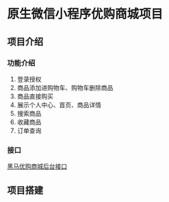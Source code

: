 # 原生微信小程序优购商城项目

## 项目介绍

### 功能介绍
1. 登录授权
2. 商品添加进购物车、购物车删除商品
3. 商品直接购买
4. 展示个人中心、首页、商品详情
5. 搜索商品
6. 收藏商品
7. 订单查询

### 接口
[黑马优购商城后台接口](https://www.showdoc.com.cn/128719739414963?page_id=2513235043485226)

## 项目搭建
